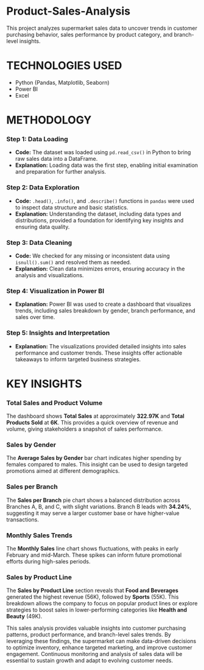 # Product-Sales-Analysis
This project analyzes supermarket sales data to uncover trends in customer purchasing behavior, sales performance by product category, and branch-level insights. 
# TECHNOLOGIES USED

- Python (Pandas, Matplotlib, Seaborn)
- Power BI
- Excel

# METHODOLOGY

### **Step 1: Data Loading**

- **Code:** The dataset was loaded using `pd.read_csv()` in Python to bring raw sales data into a DataFrame.
- **Explanation:** Loading data was the first step, enabling initial examination and preparation for further analysis.

### **Step 2: Data Exploration**

- **Code:** `.head()`, `.info()`, and `.describe()` functions in `pandas` were used to inspect data structure and basic statistics.
- **Explanation:** Understanding the dataset, including data types and distributions, provided a foundation for identifying key insights and ensuring data quality.

### **Step 3: Data Cleaning**

- **Code:** We checked for any missing or inconsistent data using `isnull().sum()` and resolved them as needed.
- **Explanation:** Clean data minimizes errors, ensuring accuracy in the analysis and visualizations.

### **Step 4: Visualization in Power BI**

- **Explanation:** Power BI was used to create a dashboard that visualizes trends, including sales breakdown by gender, branch performance, and sales over time.

### **Step 5: Insights and Interpretation**

- **Explanation:** The visualizations provided detailed insights into sales performance and customer trends. These insights offer actionable takeaways to inform targeted business strategies.

# KEY INSIGHTS
### **Total Sales and Product Volume**

The dashboard shows **Total Sales** at approximately **322.97K** and **Total Products Sold** at **6K**. This provides a quick overview of revenue and volume, giving stakeholders a snapshot of sales performance.

### **Sales by Gender**

The **Average Sales by Gender** bar chart indicates higher spending by females compared to males. This insight can be used to design targeted promotions aimed at different demographics.

### **Sales per Branch**

The **Sales per Branch** pie chart shows a balanced distribution across Branches A, B, and C, with slight variations. Branch B leads with **34.24%**, suggesting it may serve a larger customer base or have higher-value transactions.

### **Monthly Sales Trends**

The **Monthly Sales** line chart shows fluctuations, with peaks in early February and mid-March. These spikes can inform future promotional efforts during high-sales periods.

### **Sales by Product Line**

The **Sales by Product Line** section reveals that **Food and Beverages** generated the highest revenue (56K), followed by **Sports** (55K). This breakdown allows the company to focus on popular product lines or explore strategies to boost sales in lower-performing categories like **Health and Beauty** (49K).

This sales analysis provides valuable insights into customer purchasing patterns, product performance, and branch-level sales trends. By leveraging these findings, the supermarket can make data-driven decisions to optimize inventory, enhance targeted marketing, and improve customer engagement. Continuous monitoring and analysis of sales data will be essential to sustain growth and adapt to evolving customer needs.

